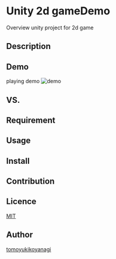Unity 2d gameDemo
====

Overview
unity project for 2d game 

## Description

## Demo
playing demo
![demo](https://user-images.githubusercontent.com/62272146/115149067-59183380-a09d-11eb-9d84-bbb2f40bd2de.gif)
## VS. 

## Requirement

## Usage

## Install

## Contribution

## Licence

[MIT](https://github.com/tcnksm/tool/blob/master/LICENCE)

## Author

[tomoyukikoyanagi](https://github.com/tomoyukikoyanagi)
